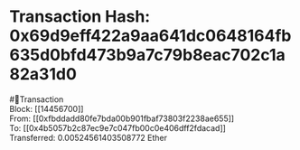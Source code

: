 
Transaction Hash: 0x69d9eff422a9aa641dc0648164fb635d0bfd473b9a7c79b8eac702c1a82a31d0
====================================================================================
  
#💸Transaction  
Block: [[14456700]]  
From: [[0xfbddadd80fe7bda00b901fbaf73803f2238ae655]]  
To: [[0x4b5057b2c87ec9e7c047fb00c0e406dff2fdacad]]  
Transferred: 0.00524561403508772 Ether
